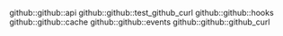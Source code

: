 github::github::api
github::github::test_github_curl
github::github::hooks
github::github::cache
github::github::events
github::github::github_curl